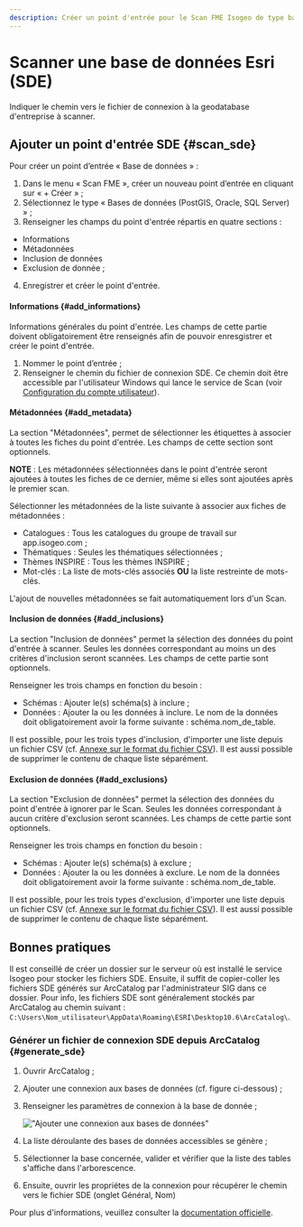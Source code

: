```yaml
---
description: Créer un point d'entrée pour le Scan FME Isogeo de type base de données pour les bases utilisant Esri SDE
---
```


# Scanner une base de données Esri (SDE) <i class="fa fa-database"></i>

Indiquer le chemin vers le fichier de connexion à la geodatabase d'entreprise à scanner.

## Ajouter un point d'entrée SDE {#scan_sde}

Pour créer un point d’entrée « Base de données » :

1. Dans le menu « Scan FME », créer un nouveau point d’entrée en cliquant sur « + Créer » ;
2. Sélectionnez le type « Bases de données (PostGIS, Oracle, SQL Server) » ;
3. Renseigner les champs du point d'entrée répartis en quatre sections : 
  * Informations
  * Métadonnées
  * Inclusion de données
  * Exclusion de donnée ;
4. Enregistrer et créer le point d'entrée.

#### Informations {#add_informations}

Informations générales du point d'entrée. Les champs de cette partie doivent obligatoirement être renseignés afin de pouvoir enresgistrer et créer le point d'entrée.

1. Nommer le point d’entrée ;
2. Renseigner le chemin du fichier de connexion SDE. Ce chemin doit être accessible par l'utilisateur Windows qui lance le service de Scan (voir [Configuration du compte utilisateur](/installation/server.html#compte-utilisateur)).

#### Métadonnées {#add_metadata}

La section "Métadonnées", permet de sélectionner les étiquettes à associer à toutes les fiches du point d'entrée. Les champs de cette section sont optionnels.

**NOTE** : Les métadonnées sélectionnées dans le point d'entrée seront ajoutées à toutes les fiches de ce dernier, même si elles sont ajoutées après le premier scan.

Sélectionner les métadonnées de la liste suivante à associer aux fiches de métadonnées :

* Catalogues : Tous les catalogues du groupe de travail sur app.isogeo.com ;
* Thématiques : Seules les thématiques sélectionnées ;
* Thèmes INSPIRE : Tous les thèmes INSPIRE ;
* Mot-clés : La liste de mots-clés associés **OU** la liste restreinte de mots-clés.

L'ajout de nouvelles métadonnées se fait automatiquement lors d'un Scan.

#### Inclusion de données {#add_inclusions}

La section "Inclusion de données" permet la sélection des données du point d'entrée à scanner. Seules les données correspondant au moins un des critères d'inclusion seront scannées. Les champs de cette partie sont optionnels.

Renseigner les trois champs en fonction du besoin :

* Schémas : Ajouter le(s) schéma(s) à inclure ;
* Données : Ajouter la ou les données à inclure. Le nom de la données doit obligatoirement avoir la forme suivante : schéma.nom_de_table.

Il est possible, pour les trois types d'inclusion, d'importer une liste depuis un fichier CSV (cf. [Annexe sur le format du fichier CSV](/appendices/csv.md)). Il est aussi possible de supprimer le contenu de chaque liste séparément.

#### Exclusion de données {#add_exclusions}

La section "Exclusion de données" permet la sélection des données du point d'entrée à ignorer par le Scan. Seules les données correspondant à aucun critère d'exclusion seront scannées. Les champs de cette partie sont optionnels.

Renseigner les trois champs en fonction du besoin :

* Schémas : Ajouter le(s) schéma(s) à exclure ;
* Données : Ajouter la ou les données à exclure. Le nom de la données doit obligatoirement avoir la forme suivante : schéma.nom_de_table.

Il est possible, pour les trois types d'exclusion, d'importer une liste depuis un fichier CSV (cf. [Annexe sur le format du fichier CSV](/appendices/csv.md)). Il est aussi possible de supprimer le contenu de chaque liste séparément.

## Bonnes pratiques

Il est conseillé de créer un dossier sur le serveur où est installé le service Isogeo pour stocker les fichiers SDE.
Ensuite, il suffit de copier-coller les fichiers SDE générés sur ArcCatalog par l'administrateur SIG dans ce dossier.
Pour info, les fichiers SDE sont généralement stockés par ArcCatalog au chemin suivant : `C:\Users\Nom_utilisateur\AppData\Roaming\ESRI\Desktop10.6\ArcCatalog\`.

### Générer un fichier de connexion SDE depuis ArcCatalog {#generate_sde}

1. Ouvrir ArcCatalog ;
2. Ajouter une connexion aux bases de données (cf. figure ci-dessous) ;
3. Renseigner les paramètres de connexion à la base de donnée ;

    !["Ajouter une connexion aux bases de données"](/assets/sde_arcCatalog.png)

4. La liste déroulante des bases de données accessibles se génère ;
5. Sélectionner la base concernée, valider et vérifier que la liste des tables s'affiche dans l'arborescence.
6. Ensuite, ouvrir les propriétes de la connexion pour récupérer le chemin vers le fichier SDE (onglet Général, Nom)

Pour plus d'informations, veuillez consulter la [documentation officielle](http://desktop.arcgis.com/fr/arcmap/latest/manage-data/using-arccatalog/connecting-to-an-enterprise-geodatabase-from-the-catalog-window.htm).
